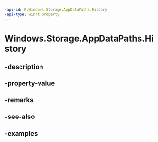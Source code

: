 ```yaml
---
-api-id: P:Windows.Storage.AppDataPaths.History
-api-type: winrt property
---
```


<!-- Property syntax.
public string History { get; }
-->

# Windows.Storage.AppDataPaths.History

## -description

## -property-value

## -remarks

## -see-also

## -examples


